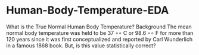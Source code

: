# Human-Body-Temperature-EDA
What is the True Normal Human Body Temperature?
Background
The mean normal body temperature was held to be 37 ∘∘ C or 98.6 ∘∘ F for more than 120 years since it was first conceptualized and reported by Carl Wunderlich in a famous 1868 book. But, is this value statistically correct?

